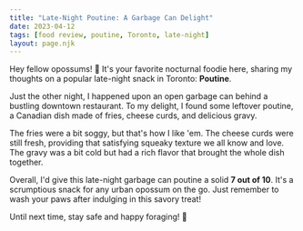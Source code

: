 ```yaml
---
title: "Late-Night Poutine: A Garbage Can Delight"
date: 2023-04-12
tags: [food review, poutine, Toronto, late-night]
layout: page.njk
---
```


Hey fellow opossums! 🌙 It's your favorite nocturnal foodie here, sharing my thoughts on a popular late-night snack in Toronto: **Poutine**.

Just the other night, I happened upon an open garbage can behind a bustling downtown restaurant. To my delight, I found some leftover poutine, a Canadian dish made of fries, cheese curds, and delicious gravy.

The fries were a bit soggy, but that's how I like 'em. The cheese curds were still fresh, providing that satisfying squeaky texture we all know and love. The gravy was a bit cold but had a rich flavor that brought the whole dish together.

Overall, I'd give this late-night garbage can poutine a solid **7 out of 10**. It's a scrumptious snack for any urban opossum on the go. Just remember to wash your paws after indulging in this savory treat!

Until next time, stay safe and happy foraging! 🐾
